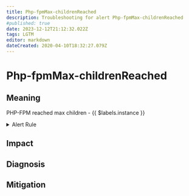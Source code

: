 ```yaml
---
title: Php-fpmMax-childrenReached
description: Troubleshooting for alert Php-fpmMax-childrenReached
#published: true
date: 2023-12-12T21:12:32.022Z
tags: LGTM
editor: markdown
dateCreated: 2020-04-10T18:32:27.079Z
---
```


# Php-fpmMax-childrenReached

## Meaning
[//]: # "Short paragraph that explains what the alert means"
PHP-FPM reached max children - {{ $labels.instance }}

<details>
  <summary>Alert Rule</summary>

  ```yaml
alert: Php-fpmMax-childrenReached
expr: sum(phpfpm_max_children_reached_total) by (instance) > 0
for: 0m
labels:
    severity: warning
annotations:
    summary: PHP-FPM max-children reached (instance {{ $labels.instance }})
    description: |-
        PHP-FPM reached max children - {{ $labels.instance }}
          VALUE = {{ $value }}
          LABELS = {{ $labels }}
    runbook: https://github.com/srerun/prometheus-alerts/content/runbooks/Php-fpmMax-childrenReached

  ```
</details>


## Impact
[//]: # "What could / will happen if the alert is not addressed"



## Diagnosis
[//]: # "Steps to take to identify the cause of the problem"



## Mitigation
[//]: # "The steps necessary to resolve the alert"
